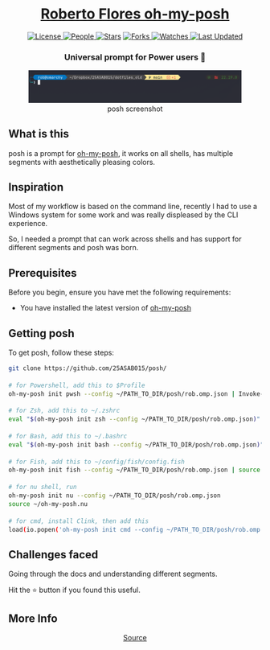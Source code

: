 <div align = "center">

<h1><a href="https://25ASAB015.github.io/posh">Roberto Flores oh-my-posh</a></h1>

<a href="https://github.com/25ASAB015/posh/blob/main/LICENSE">
<img alt="License" src="https://img.shields.io/github/license/25ASAB015/posh?style=flat&color=eee&label="> </a>

<a href="https://github.com/25ASAB015/posh/graphs/contributors">
<img alt="People" src="https://img.shields.io/github/contributors/25ASAB015/posh?style=flat&color=ffaaf2&label=People"> </a>

<a href="https://github.com/25ASAB015/posh/stargazers">
<img alt="Stars" src="https://img.shields.io/github/stars/25ASAB015/posh?style=flat&color=98c379&label=Stars"></a>

<a href="https://github.com/25ASAB015/posh/network/members">
<img alt="Forks" src="https://img.shields.io/github/forks/25ASAB015/posh?style=flat&color=66a8e0&label=Forks"> </a>

<a href="https://github.com/25ASAB015/posh/watchers">
<img alt="Watches" src="https://img.shields.io/github/watchers/25ASAB015/posh?style=flat&color=f5d08b&label=Watches"> </a>

<a href="https://github.com/25ASAB015/posh/pulse">
<img alt="Last Updated" src="https://img.shields.io/github/last-commit/25ASAB015/posh?style=flat&color=e06c75&label="> </a>

<h3>Universal prompt for Power users 💪</h3>

<figure>
  <img src= "images/screenshot.png" alt="posh Demo">
  <br/>
  <figcaption>posh screenshot</figcaption>
</figure>

</div>

## What is this

posh is a prompt for [oh-my-posh](https://ohmyposh.dev/), it works on all shells, has multiple segments with aesthetically pleasing colors.

## Inspiration

Most of my workflow is based on the command line, recently I had to use a Windows system for some work and was really displeased by the CLI experience.

So, I needed a prompt that can work across shells and has support for different segments and posh was born.

## Prerequisites

Before you begin, ensure you have met the following requirements:

- You have installed the latest version of [oh-my-posh](https://ohmyposh.dev/docs/installation/linux)

## Getting posh

To get posh, follow these steps:

```bash
git clone https://github.com/25ASAB015/posh/

# for Powershell, add this to $Profile
oh-my-posh init pwsh --config ~/PATH_TO_DIR/posh/rob.omp.json | Invoke-Expression

# for Zsh, add this to ~/.zshrc
eval "$(oh-my-posh init zsh --config ~/PATH_TO_DIR/posh/rob.omp.json)"

# for Bash, add this to ~/.bashrc
eval "$(oh-my-posh init bash --config ~/PATH_TO_DIR/posh/rob.omp.json)"

# for Fish, add this to ~/config/fish/config.fish
oh-my-posh init fish --config ~/PATH_TO_DIR/posh/rob.omp.json | source

# for nu shell, run
oh-my-posh init nu --config ~/PATH_TO_DIR/posh/rob.omp.json
source ~/oh-my-posh.nu

# for cmd, install Clink, then add this
load(io.popen('oh-my-posh init cmd --config ~/PATH_TO_DIR/posh/rob.omp.json'):read("*a"))()

```

## Challenges faced

Going through the docs and understanding different segments.

Hit the ⭐ button if you found this useful.

## More Info

<div align="center">

<a href="https://github.com/25ASAB015/posh">Source</a> 

</div>
